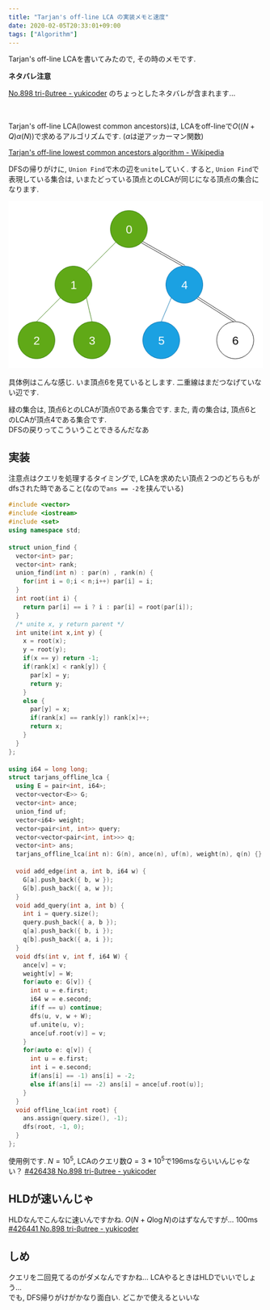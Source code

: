 ```yaml
---
title: "Tarjan's off-line LCA の実装メモと速度"
date: 2020-02-05T20:33:01+09:00
tags: ["Algorithm"]
---
```


Tarjan's off-line LCAを書いてみたので, その時のメモです.

**ネタバレ注意**

[No.898 tri-βutree - yukicoder](https://yukicoder.me/problems/no/898) のちょっとしたネタバレが含まれます...

<br>

Tarjan's off-line LCA(lowest common ancestors)は, LCAをoff-lineで$O((N + Q) \alpha (N))$で求めるアルゴリズムです. ($\alpha$は逆アッカーマン関数)

[Tarjan's off-line lowest common ancestors algorithm - Wikipedia](https://en.wikipedia.org/wiki/Tarjan%27s_off-line_lowest_common_ancestors_algorithm)

DFSの帰りがけに, `Union Find`で木の辺を`unite`していく. すると, `Union Find`で表現している集合は, いまたどっている頂点とのLCAが同じになる頂点の集合になります.

![](/images/tarjans_uf_tree.png)

具体例はこんな感じ. いま頂点$6$を見ているとします. 二重線はまだつなげていない辺です.

緑の集合は, 頂点$6$とのLCAが頂点$0$である集合です. また, 青の集合は, 頂点$6$とのLCAが頂点$4$である集合です.  
DFSの戻りってこういうことできるんだなあ

## 実装

注意点はクエリを処理するタイミングで, LCAを求めたい頂点２つのどちらもがdfsされた時であること(なので`ans == -2`を挟んでいる)

```cpp
#include <vector>
#include <iostream>
#include <set>
using namespace std;

struct union_find {
  vector<int> par;
  vector<int> rank;
  union_find(int n) : par(n) , rank(n) {
    for(int i = 0;i < n;i++) par[i] = i;
  }
  int root(int i) {
    return par[i] == i ? i : par[i] = root(par[i]);
  }
  /* unite x, y return parent */
  int unite(int x,int y) {
    x = root(x);
    y = root(y);
    if(x == y) return -1;
    if(rank[x] < rank[y]) {
      par[x] = y;
      return y;
    }
    else {
      par[y] = x;
      if(rank[x] == rank[y]) rank[x]++;
      return x;
    }
  }
};

using i64 = long long;
struct tarjans_offline_lca {
  using E = pair<int, i64>;
  vector<vector<E>> G;
  vector<int> ance;
  union_find uf;
  vector<i64> weight;
  vector<pair<int, int>> query;
  vector<vector<pair<int, int>>> q;
  vector<int> ans;
  tarjans_offline_lca(int n): G(n), ance(n), uf(n), weight(n), q(n) {}

  void add_edge(int a, int b, i64 w) {
    G[a].push_back({ b, w });
    G[b].push_back({ a, w });
  }
  void add_query(int a, int b) {
    int i = query.size();
    query.push_back({ a, b });
    q[a].push_back({ b, i });
    q[b].push_back({ a, i });
  }
  void dfs(int v, int f, i64 W) {
    ance[v] = v;
    weight[v] = W;
    for(auto e: G[v]) {
      int u = e.first;
      i64 w = e.second;
      if(f == u) continue;
      dfs(u, v, w + W);
      uf.unite(u, v);
      ance[uf.root(v)] = v;
    }
    for(auto e: q[v]) {
      int u = e.first;
      int i = e.second;
      if(ans[i] == -1) ans[i] = -2;
      else if(ans[i] == -2) ans[i] = ance[uf.root(u)];
    }
  }
  void offline_lca(int root) {
    ans.assign(query.size(), -1);
    dfs(root, -1, 0);
  }
};
```

使用例です. $N = 10^5$, LCAのクエリ数$Q = 3 * 10^5$で196msならいいんじゃない？ [#426438 No.898 tri-βutree - yukicoder](https://yukicoder.me/submissions/426438)

## HLDが速いんじゃ

HLDなんでこんなに速いんですかね. $O(N + Q \log N)$のはずなんですが... 100ms [#426441 No.898 tri-βutree - yukicoder](https://yukicoder.me/submissions/426441)

## しめ

クエリを二回見てるのがダメなんですかね... LCAやるときはHLDでいいでしょう...  
でも, DFS帰りがけがかなり面白い. どこかで使えるといいな
